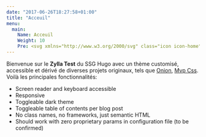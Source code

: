 ```yaml
---
date: "2017-06-26T18:27:58+01:00"
title: "Acceuil"
menu:
  main:
    Name: Acceuil
    Weight: 10
    Pre: <svg xmlns="http://www.w3.org/2000/svg" class="icon icon-home" viewBox="0 0 512 512" width="32" height="32" fill="none" stroke="currentcolor" stroke-linecap="round" stroke-linejoin="round" stroke-width="2"><title>Home</title><g xmlns="http://www.w3.org/2000/svg"><path d="m346.722 39.979v103.611l89.938 90.128v-193.739z" fill="#1b2e5b"/><path d="m448.473 214.306v282.673h-385.296v-282.673l192.998-191.844z" fill="#ff5252"/><path d="m448.473 214.306v282.673h-192.298v-474.517z" fill="#ce3858"/><path d="m512 256.325-21.205 21.241-234.62-235.075-234.62 235.075-21.205-21.241 255.825-256.325z" fill="#e2eff7"/><g><g><path d="m225.346 332.574v95.136h-89.939v-95.136l44.97-37.553z" fill="#ffd44a"/><path d="m135.407 257.467h89.939v75.107h-89.939z" fill="#e2eff7"/></g><g><path d="m376.245 332.574v95.136h-89.939v-95.136l44.97-37.553z" fill="#ffb640"/><path d="m286.306 257.467h89.939v75.107h-89.939z" fill="#c3d9ea"/></g></g><ellipse cx="256.175" cy="169.031" fill="#ffd44a" rx="39.973" ry="40.057"/><path d="m0 481.957h512v30.043h-512z" fill="#6ad3ad"/><path d="m256.175 209.088v-80.114c22.045 0 39.973 17.976 39.973 40.057 0 22.091-17.928 40.057-39.973 40.057z" fill="#ffb640"/><path d="m256.175 481.957h255.825v30.043h-255.825z" fill="#49b2a3"/><path d="m490.795 277.566-234.62-235.075v-42.491l255.825 256.325z" fill="#c3d9ea"/></svg>
---
```


Bienvenue sur le **Zylla Test** du SSG Hugo avec un thème customisé, accessible et dérivé de diverses projets originaux, tels que [Onion](https://github.com/Arty2/onion), [Mvp Css](https://andybrewer.github.io/mvp/). Voilà les principales fonctionnalités:

* Screen reader and keyboard accessible
* Responsive
* Toggleable dark theme
* Toggleable table of contents per blog post
* No class names, no frameworks, just semantic HTML
* Should work with zero proprietary params in configuration file (to be confirmed)


